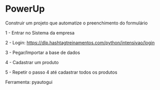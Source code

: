 # PowerUp

Construir um projeto que automatize o preenchimento do formulário

1 - Entrar no Sistema da empresa

2 - Login: https://dlp.hashtagtreinamentos.com/python/intensivao/login

3 - Pegar/Importar a base de dados

4 - Cadastrar um produto

5 - Repetir o passo 4 até cadastrar todos os produtos

Ferramenta: pyautogui


